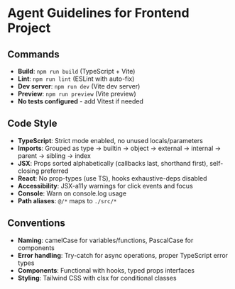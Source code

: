 # Agent Guidelines for Frontend Project

## Commands

- **Build**: `npm run build` (TypeScript + Vite)
- **Lint**: `npm run lint` (ESLint with auto-fix)
- **Dev server**: `npm run dev` (Vite dev server)
- **Preview**: `npm run preview` (Vite preview)
- **No tests configured** - add Vitest if needed

## Code Style

- **TypeScript**: Strict mode enabled, no unused locals/parameters
- **Imports**: Grouped as type → builtin → object → external → internal → parent → sibling → index
- **JSX**: Props sorted alphabetically (callbacks last, shorthand first), self-closing preferred
- **React**: No prop-types (use TS), hooks exhaustive-deps disabled
- **Accessibility**: JSX-a11y warnings for click events and focus
- **Console**: Warn on console.log usage
- **Path aliases**: `@/*` maps to `./src/*`

## Conventions

- **Naming**: camelCase for variables/functions, PascalCase for components
- **Error handling**: Try-catch for async operations, proper TypeScript error types
- **Components**: Functional with hooks, typed props interfaces
- **Styling**: Tailwind CSS with clsx for conditional classes
